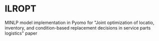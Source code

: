 # ILROPT
MINLP model implementation in Pyomo for "Joint optimization of locatio, inventory, and condition-based replacement decisions in service parts logistics" paper 
